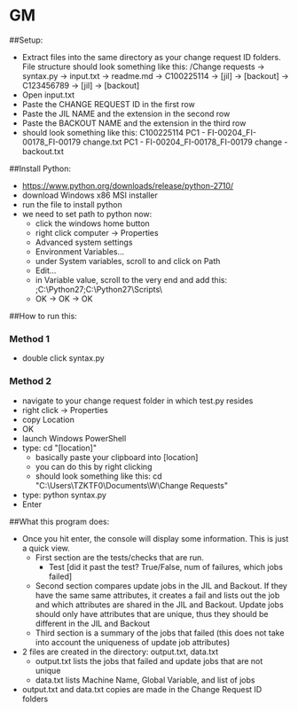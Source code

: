 # GM
##Setup: 
- Extract files into the same directory as your change request ID folders. File structure should look something like this:
	/Change requests
		-> syntax.py
		-> input.txt
		-> readme.md
		-> C100225114
			-> [jil]
			-> [backout]
		-> C123456789
			-> [jil]
			-> [backout]
- Open input.txt
- Paste the CHANGE REQUEST ID in the first row
- Paste the JIL NAME and the extension in the second row
- Paste the BACKOUT NAME and the extension in the third row
- should look something like this:
	C100225114
	PC1 - FI-00204_FI-00178_FI-00179 change.txt
	PC1 - FI-00204_FI-00178_FI-00179 change - backout.txt

##Install Python:
- https://www.python.org/downloads/release/python-2710/
- download Windows x86 MSI installer
- run the file to install python
- we need to set path to python now:
	- click the windows home button
	- right click computer -> Properties
	- Advanced system settings 
	- Environment Variables...
	- under System variables, scroll to and click on Path
	- Edit...
	- in Variable value, scroll to the very end and add this:
		;C:\Python27\;C:\Python27\Scripts\
	- OK -> OK -> OK

##How to run this:
### Method 1
- double click syntax.py

### Method 2
- navigate to your change request folder in which test.py resides
- right click -> Properties
- copy Location
- OK
- launch Windows PowerShell
- type:
	cd "[location]"
	- basically paste your clipboard into [location]
	- you can do this by right clicking
	- should look something like this: 
		cd "C:\Users\TZKTF0\Documents\W\Change Requests"
- type:
	python syntax.py
- Enter

##What this program does:
- Once you hit enter, the console will display some information. This is just a quick view. 
	- First section are the tests/checks that are run. 
		- Test [did it past the test? True/False, num of failures, which jobs failed]
	- Second section compares update jobs in the JIL and Backout. If they have the same same attributes, it creates a fail and lists out the job and which attributes are shared in the JIL and Backout. Update jobs should only have attributes that are unique, thus they should be different in the JIL and Backout
	- Third section is a summary of the jobs that failed (this does not take into account the uniqueness of update job attributes)
- 2 files are created in the directory: output.txt, data.txt
	- output.txt lists the jobs that failed and update jobs that are not unique
	- data.txt lists Machine Name, Global Variable, and list of jobs
- output.txt and data.txt copies are made in the Change Request ID folders
